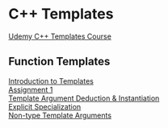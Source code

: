 # C++ Templates
[Udemy C++ Templates Course](https://www.udemy.com/course/beg-cpp-temp/)

## Function Templates
[Introduction to Templates](https://github.com/beef-erikson/CPlusPlusTemplates/blob/master/IntroToTemplates/IntroToTemplates.cpp)<br />
[Assignment 1](https://github.com/beef-erikson/CPlusPlusTemplates/blob/master/Assignment1/Assignment1.cpp)<br />
[Template Argument Deduction & Instantiation](https://github.com/beef-erikson/CPlusPlusTemplates/blob/master/ArgumentDeductionAndInstantiation/ArgumentDeductionAndInstantiation.cpp)<br />
[Explicit Specialization](https://github.com/beef-erikson/CPlusPlusTemplates/blob/master/ExplicitSpecialization/ExplicitSpecialization.cpp)<br />
[Non-type Template Arguments](https://github.com/beef-erikson/CPlusPlusTemplates/blob/master/NonTypeTemplateArguments/NonTypeTemplateArguments.cpp)<br />

